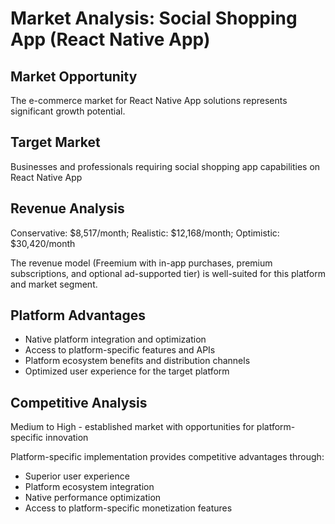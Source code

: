 # Market Analysis: Social Shopping App (React Native App)

## Market Opportunity
The e-commerce market for React Native App solutions represents significant growth potential.

## Target Market
Businesses and professionals requiring social shopping app capabilities on React Native App

## Revenue Analysis
Conservative: $8,517/month; Realistic: $12,168/month; Optimistic: $30,420/month

The revenue model (Freemium with in-app purchases, premium subscriptions, and optional ad-supported tier) is well-suited for this platform and market segment.

## Platform Advantages
- Native platform integration and optimization
- Access to platform-specific features and APIs
- Platform ecosystem benefits and distribution channels
- Optimized user experience for the target platform

## Competitive Analysis
Medium to High - established market with opportunities for platform-specific innovation

Platform-specific implementation provides competitive advantages through:
- Superior user experience
- Platform ecosystem integration
- Native performance optimization
- Access to platform-specific monetization features
